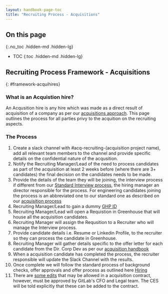 ```yaml
---
layout: handbook-page-toc
title: "Recruiting Process - Acquisitions"
---
```


## On this page
{:.no_toc .hidden-md .hidden-lg}

- TOC
{:toc .hidden-md .hidden-lg}

## Recruiting Process Framework - Acquisitions
{: #framework-acquihires}

### What is an Acquistion hire?

An Acqusition hire is any hire which was made as a direct result of acquisition of a company as per our [acquisitions approach](/handbook/acquisitions/). This page outlines the process for all parties privy to the acquition on the recruiting aspects.  

### The Process

1. Create a slack channel with #acq-recruiting-(acquisition project name), add all relevant team members to the channel and provide specific details on the confidential nature of the acqusition. 
1. Notify the Recruiting Manager/Lead of the need to process candidates as part of the acquisition at least 2 weeks before (where there are 3+ candidates) the final decision on the candidates needs to be made.
1. Provide the details of the team they will be joining, the interview process if different from our [Standard Interview process](/handbook/hiring/interviewing/), the hiring manager an director responsible for the process. For engineering candidates joining the process is an abbreviated one to our standard one as described on our [acquisition process](/handbook/acquisitions/acquisition-process/#early-diligence)
1. Recruiting Manager/Lead to gain a dummy [GHP ID](/handbook/finance/financial-planning-and-analysis/#headcount-and-the-recruiting-single-source-of-truth)
1. Recruiting Manager/Lead will open a Requistion in Greenhouse that will house all the acquisition candidates. 
1. Recruiting Manager will assign the Requsition to a Recruiter who will manage the Interview process. 
1. Provide candidate details i.e. Resume or Linkedin Profile, to the recruiter so they can process the candidate in Greenhouse. 
1. Recruiting Manager will gather details specific to the offer letter for each candidate from the Dir. Corp Dev as per our [acquisition handbook](/handbook/acquisitions/#what-we-offer)
1. When a acquisition candidate has completed the process, the recruiter responsible will update the Slack Channel with the results. 
1. Once complete we will follow the standard process of background checks, offer approvals and offer process as outlined here [Hiring](/handbook/hiring/)
1. There are [some edits](https://docs.google.com/document/d/1UEcqbj-DUPtpWf-_WZfRoiSGgqE8bXwIoToEOUAHhmM/edit) that may be allowed in a acquisition contract, however, must be approved by GitLab's CFO and Legal team. The CES will be told explicitly that these can be added to the contract.
